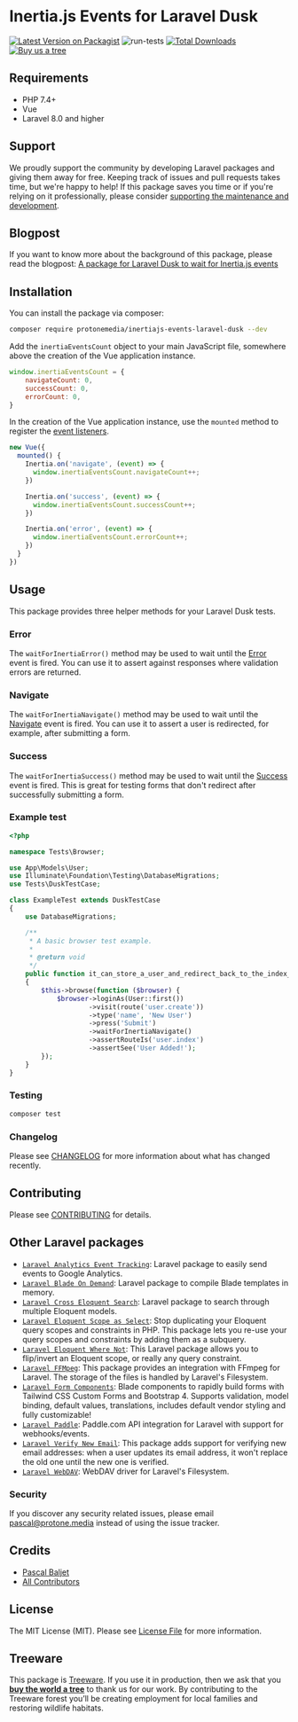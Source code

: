 # Inertia.js Events for Laravel Dusk

[![Latest Version on Packagist](https://img.shields.io/packagist/v/protonemedia/inertiajs-events-laravel-dusk.svg?style=flat-square)](https://packagist.org/packages/protonemedia/inertiajs-events-laravel-dusk)
![run-tests](https://github.com/protonemedia/inertiajs-events-laravel-dusk/workflows/run-tests/badge.svg)
[![Total Downloads](https://img.shields.io/packagist/dt/protonemedia/inertiajs-events-laravel-dusk.svg?style=flat-square)](https://packagist.org/packages/protonemedia/inertiajs-events-laravel-dusk)
[![Buy us a tree](https://img.shields.io/badge/Treeware-%F0%9F%8C%B3-lightgreen)](https://plant.treeware.earth/protonemedia/inertiajs-events-laravel-dusk)

## Requirements

* PHP 7.4+
* Vue
* Laravel 8.0 and higher

## Support

We proudly support the community by developing Laravel packages and giving them away for free. Keeping track of issues and pull requests takes time, but we're happy to help! If this package saves you time or if you're relying on it professionally, please consider [supporting the maintenance and development](https://github.com/sponsors/pascalbaljet).

## Blogpost

If you want to know more about the background of this package, please read the blogpost: [A package for Laravel Dusk to wait for Inertia.js events](https://protone.media/en/blog/a-package-for-laravel-dusk-to-wait-for-inertiajs-events)

## Installation

You can install the package via composer:

```bash
composer require protonemedia/inertiajs-events-laravel-dusk --dev
```

Add the `inertiaEventsCount` object to your main JavaScript file, somewhere above the creation of the Vue application instance.

```js
window.inertiaEventsCount = {
    navigateCount: 0,
    successCount: 0,
    errorCount: 0,
}
```

In the creation of the Vue application instance, use the `mounted` method to register the [event listeners](https://inertiajs.com/events).

```js
new Vue({
  mounted() {
    Inertia.on('navigate', (event) => {
      window.inertiaEventsCount.navigateCount++;
    })

    Inertia.on('success', (event) => {
      window.inertiaEventsCount.successCount++;
    })

    Inertia.on('error', (event) => {
      window.inertiaEventsCount.errorCount++;
    })
  }
})
```

## Usage

This package provides three helper methods for your Laravel Dusk tests.

### Error
The `waitForInertiaError()` method may be used to wait until the [Error](https://inertiajs.com/events#error) event is fired. You can use it to assert against responses where validation errors are returned.

### Navigate
The `waitForInertiaNavigate()` method may be used to wait until the [Navigate](https://inertiajs.com/events#navigate) event is fired. You can use it to assert a user is redirected, for example, after submitting a form.

### Success
The `waitForInertiaSuccess()` method may be used to wait until the [Success](https://inertiajs.com/events#success) event is fired. This is great for testing forms that don't redirect after successfully submitting a form.

### Example test

```php
<?php

namespace Tests\Browser;

use App\Models\User;
use Illuminate\Foundation\Testing\DatabaseMigrations;
use Tests\DuskTestCase;

class ExampleTest extends DuskTestCase
{
    use DatabaseMigrations;

    /**
     * A basic browser test example.
     *
     * @return void
     */
    public function it_can_store_a_user_and_redirect_back_to_the_index_route()
    {
        $this->browse(function ($browser) {
            $browser->loginAs(User::first())
                    ->visit(route('user.create'))
                    ->type('name', 'New User')
                    ->press('Submit')
                    ->waitForInertiaNavigate()
                    ->assertRouteIs('user.index')
                    ->assertSee('User Added!');
        });
    }
}
```

### Testing

``` bash
composer test
```

### Changelog

Please see [CHANGELOG](CHANGELOG.md) for more information about what has changed recently.

## Contributing

Please see [CONTRIBUTING](CONTRIBUTING.md) for details.

## Other Laravel packages

* [`Laravel Analytics Event Tracking`](https://github.com/protonemedia/laravel-analytics-event-tracking): Laravel package to easily send events to Google Analytics.
* [`Laravel Blade On Demand`](https://github.com/protonemedia/laravel-blade-on-demand): Laravel package to compile Blade templates in memory.
* [`Laravel Cross Eloquent Search`](https://github.com/protonemedia/laravel-cross-eloquent-search): Laravel package to search through multiple Eloquent models.
* [`Laravel Eloquent Scope as Select`](https://github.com/protonemedia/laravel-eloquent-scope-as-select): Stop duplicating your Eloquent query scopes and constraints in PHP. This package lets you re-use your query scopes and constraints by adding them as a subquery.
* [`Laravel Eloquent Where Not`](https://github.com/protonemedia/laravel-eloquent-where-not): This Laravel package allows you to flip/invert an Eloquent scope, or really any query constraint.
* [`Laravel FFMpeg`](https://github.com/protonemedia/laravel-ffmpeg): This package provides an integration with FFmpeg for Laravel. The storage of the files is handled by Laravel's Filesystem.
* [`Laravel Form Components`](https://github.com/protonemedia/laravel-form-components): Blade components to rapidly build forms with Tailwind CSS Custom Forms and Bootstrap 4. Supports validation, model binding, default values, translations, includes default vendor styling and fully customizable!
* [`Laravel Paddle`](https://github.com/protonemedia/laravel-paddle): Paddle.com API integration for Laravel with support for webhooks/events.
* [`Laravel Verify New Email`](https://github.com/protonemedia/laravel-verify-new-email): This package adds support for verifying new email addresses: when a user updates its email address, it won't replace the old one until the new one is verified.
* [`Laravel WebDAV`](https://github.com/protonemedia/laravel-webdav): WebDAV driver for Laravel's Filesystem.

### Security

If you discover any security related issues, please email pascal@protone.media instead of using the issue tracker.

## Credits

- [Pascal Baljet](https://github.com/protonemedia)
- [All Contributors](../../contributors)

## License

The MIT License (MIT). Please see [License File](LICENSE.md) for more information.

## Treeware

This package is [Treeware](https://treeware.earth). If you use it in production, then we ask that you [**buy the world a tree**](https://plant.treeware.earth/pascalbaljetmedia/inertiajs-events-laravel-dusk) to thank us for our work. By contributing to the Treeware forest you’ll be creating employment for local families and restoring wildlife habitats.
